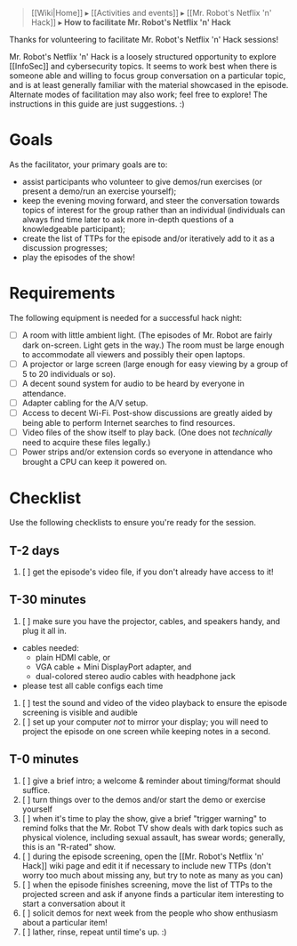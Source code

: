 > [[Wiki|Home]] ▸ [[Activities and events]] ▸ [[Mr. Robot's Netflix 'n' Hack]] ▸ **How to facilitate Mr. Robot's Netflix 'n' Hack**

Thanks for volunteering to facilitate Mr. Robot's Netflix 'n' Hack sessions!

Mr. Robot's Netflix 'n' Hack is a loosely structured opportunity to explore [[InfoSec]] and cybersecurity topics. It seems to work best when there is someone able and willing to focus group conversation on a particular topic, and is at least generally familiar with the material showcased in the episode. Alternate modes of facilitation may also work; feel free to explore! The instructions in this guide are just suggestions. :)

# Goals

As the facilitator, your primary goals are to:

* assist participants who volunteer to give demos/run exercises (or present a demo/run an exercise yourself);
* keep the evening moving forward, and steer the conversation towards topics of interest for the group rather than an individual (individuals can always find time later to ask more in-depth questions of a knowledgeable participant);
* create the list of TTPs for the episode and/or iteratively add to it as a discussion progresses;
* play the episodes of the show!

# Requirements

The following equipment is needed for a successful hack night:

* [ ] A room with little ambient light. (The episodes of Mr. Robot are fairly dark on-screen. Light gets in the way.) The room must be large enough to accommodate all viewers and possibly their open laptops.
* [ ] A projector or large screen (large enough for easy viewing by a group of 5 to 20 individuals or so).
* [ ] A decent sound system for audio to be heard by everyone in attendance.
* [ ] Adapter cabling for the A/V setup.
* [ ] Access to decent Wi-Fi. Post-show discussions are greatly aided by being able to perform Internet searches to find resources.
* [ ] Video files of the show itself to play back. (One does not *technically* need to acquire these files legally.)
* [ ] Power strips and/or extension cords so everyone in attendance who brought a CPU can keep it powered on.

# Checklist

Use the following checklists to ensure you're ready for the session.

## T-2 days

1. [ ] get the episode's video file, if you don't already have access to it!

## T-30 minutes

1. [ ] make sure you have the projector, cables, and speakers handy, and plug it all in.
  * cables needed:
    * plain HDMI cable, or
    * VGA cable + Mini DisplayPort adapter, and
    * dual-colored stereo audio cables with headphone jack
  * please test all cable configs each time
1. [ ] test the sound and video of the video playback to ensure the episode screening is visible and audible
1. [ ] set up your computer *not* to mirror your display; you will need to project the episode on one screen while keeping notes in a second.

## T-0 minutes

1. [ ] give a brief intro; a welcome & reminder about timing/format should suffice.
1. [ ] turn things over to the demos and/or start the demo or exercise yourself
1. [ ] when it's time to play the show, give a brief "trigger warning" to remind folks that the Mr. Robot TV show deals with dark topics such as physical violence, including sexual assault, has swear words; generally, this is an "R-rated" show.
1. [ ] during the episode screening, open the [[Mr. Robot's Netflix 'n' Hack]] wiki page and edit it if necessary to include new TTPs (don't worry too much about missing any, but try to note as many as you can)
1. [ ] when the episode finishes screening, move the list of TTPs to the projected screen and ask if anyone finds a particular item interesting to start a conversation about it
1. [ ] solicit demos for next week from the people who show enthusiasm about a particular item!
1. [ ] lather, rinse, repeat until time's up. :)